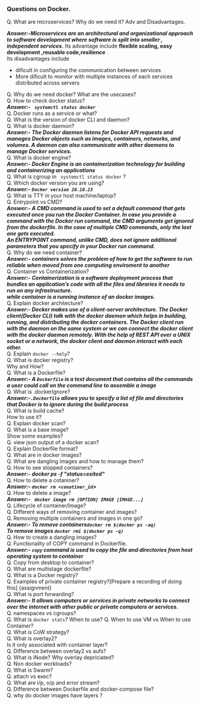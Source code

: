 ### Questions on Docker.
Q. What are microservices? Why do we need it? Adv and Disadvantages. </br>

***Answer:-Microservices are an architectural and organizational approach to software development where software is split into smaller , independent services.***
           Its advantage include **flexible scaling, easy development ,reusable code,resilience** .</br>           Its disadvantages include</br>
- dificult in configuring the communication between services</br>
- More dificult to monitor with multiple instances of each services distributed across  servers  </br>

Q. Why do we need docker? What are the usecases?</br>
Q. How to check docker status?</br>
***Answer:-  ``` systemctl status docker```</br>***
Q. Docker runs as a service or what?</br>
Q. What is the version of docker CLI and daemon?</br>
Q. What is docker daemon?</br>
***Answer:- The Docker daemon listens for Docker API requests and manages Docker objects such as images, containers, networks, and volumes. A daemon can also communicate with other daemons to manage Docker services.</br>***
Q. What is docker engine?</br>
***Answer:- Docker Engine is an  containerization technology for building and containerizing an applications</br>***
Q. What is cgroup in ``` systemctl status docker``` ?</br>
Q. Which docker version you are using?</br>
***Answer:- ``Docker version 20.10.23``***</br>
Q. What is TTY in your host machine/laptop?</br>
Q. Entrypoint vs CMD?</br>
***Answer:- A **CMD** command is used to set a default command that gets executed once you run the Docker Container. In case you provide a command with the Docker run command, the CMD arguments get ignored from the dockerfile. In the case of multiple CMD commands, only the last one gets executed.</br>***
***An **ENTRYPOINT** command, unlike CMD, does not ignore additional parameters that you specify in your Docker run command.</br>***
Q. Why do we need container?</br>
***Answer:- containers solves the problem of how to get the software to run reliable when moved from one computing enviroment to another</br>***
Q. Container vs Containerization?</br>
***Answer:- **Containerization**  is a software deployment process that bundles an application’s code with all the files and libraries it needs to run on any infrastructure.</br>while **container** is a running instance of an docker images.</br>***
Q. Explain docker architecture?</br>
***Answer:- Docker makes use of a client-server architecture. The Docker client(Docker CLI) talk with the docker daemon which helps in building, running, and distributing the docker containers. The Docker client run with the daemon on the same system or we can connect the docker client with the docker daemon remotely. With the help of REST API over a  UNIX socket or a network, the docker client and daemon interact with each other.</br>***
Q. Explain ``` docker --help ```?</br>
Q. What is docker registry?</br> Why and How?</br>
Q. What is a Dockerfile?</br>
***Answer:- A ``Dockerfile`` is a text document that contains all the commands a user could call on the command line to assemble a image</br>***
Q. What is .dockerIgnore?</br>
***Answer:-``.Dockerfile`` allows you to specify a list of file and directories that Docker is to ignore during the build process</br>***
Q. What is build cache?</br> How to use it?</br>
Q. Explain docker scan?</br>
Q. What is a base image?</br> Show some examples?</br>
Q. view json output of a docker scan?</br>
Q. Explain Dockerfile format?</br>
Q. What are <none> in docker images?</br>
Q. What are dangling images and how to manage them?</br>
Q. How to see stopped containers?</br>
***Answer:- docker ps -f "status=exited"</br>***
Q. How to delete a cotaniner?</br>
***Answer:- ``docker rm <conatiner_id``></br>***
Q. How to delete a image?</br>
***Answer:- `` docker image rm [OPTION] IMAGE [IMAGE...]``</br>***
Q. Lifecycle of container/Image?</br>
Q. Different ways of removing container and images?</br>
Q. Removing multiple containers and images in one go?</br>
***Answer:- To remove **containers**``docker rm $(docker ps -aq)``</br>***
***To remove **images** ``docker rmi $(docker ps -q)``</br>***
Q. How to create a dangling images?</br>
Q. Functionality of COPY command in Dockerfile.</br>
***Answer:- ``copy`` command is used to copy the file and directories from host operating system to container </br>***
Q. Copy from desktop to container?</br>
Q. What are multistage dockerfile?</br>
Q. What is a Docker registry?</br> 
Q. Examples of private container registry?[Prepare a recording of doing this] {assignment} </br>
Q. What is port forwarding?</br>
***Answer:- It  allows computers or services in private networks to connect over the internet with other public or private computers or services.</br>***
Q. namespaces vs cgroups?</br>
Q. What is ``` docker stats ```? When to use? 
Q. When to use VM vs When to use  Container?</br>
Q. What is CoW strategy?</br>
Q. What is overlay2?</br> Is it only associated with container layer?</br>
Q. Difference between overlay2 vs aufs?</br>
Q. What is iNode? Why overlay depriciated?</br>
Q. Non docker workloads?</br>
Q. What is Swarm?</br>
Q. attach vs exec?</br>
Q. What are i/p, o/p and error stream?</br>
Q. Difference between Dockerfile and docker-compose file?</br>
Q. why do docker images have layers ? 